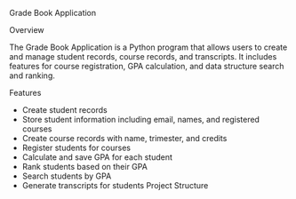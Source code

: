  Grade Book Application

 Overview

The Grade Book Application is a Python program that allows users to create and manage student records, course records, and transcripts. It includes features for course registration, GPA calculation, and data structure search and ranking.

 Features

- Create student records
- Store student information including email, names, and registered courses
- Create course records with name, trimester, and credits
- Register students for courses
- Calculate and save GPA for each student
- Rank students based on their GPA
- Search students by GPA
- Generate transcripts for students
Project Structure
